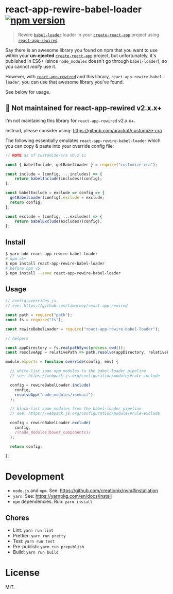 react-app-rewire-babel-loader [![npm version](https://img.shields.io/npm/v/react-app-rewire-babel-loader.svg?style=flat)](https://www.npmjs.com/package/react-app-rewire-babel-loader)
=============================

> Rewire [`babel-loader`](https://github.com/babel/babel-loader) loader in your [`create-react-app`](https://github.com/facebookincubator/create-react-app) project using [`react-app-rewired`](https://github.com/timarney/react-app-rewired).

Say there is an awesome library you found on npm that you want to use within your **un-ejected**  [`create-react-app`](https://github.com/facebookincubator/create-react-app) project, but unfortunately, it's published in ES6+ (since `node_modules` doesn't go through `babel-loader`), so you cannot *really* use it.

However, with [`react-app-rewired`](https://github.com/timarney/react-app-rewired) and this library, `react-app-rewire-babel-loader`, you can use that awesome library you've found.

See below for usage.

## 🚨 Not maintained for react-app-rewired v2.x.x+

I'm not maintaining this library for `react-app-rewired` v2.x.x+.

Instead, please consider using: https://github.com/arackaf/customize-cra

The following essentially emulates `react-app-rewire-babel-loader` which you can copy & paste into your override config file:

```js
// NOTE as of customize-cra v0.2.11

const { babelInclude, getBabelLoader } = require("customize-cra");

const include = (config, ...includes) => {
    return babelInclude(includes)(config);
};

const babelExclude = exclude => config => {
  getBabelLoader(config).exclude = exclude;
  return config;
};

const exclude = (config, ...excludes) => {
    return babelExclude(excludes)(config);
};
```

## Install


```sh
$ yarn add react-app-rewire-babel-loader
# npm v5+
$ npm install react-app-rewire-babel-loader
# before npm v5
$ npm install --save react-app-rewire-babel-loader
```

## Usage

```js
// config-overrides.js
// see: https://github.com/timarney/react-app-rewired

const path = require("path");
const fs = require("fs");

const rewireBabelLoader = require("react-app-rewire-babel-loader");

// helpers

const appDirectory = fs.realpathSync(process.cwd());
const resolveApp = relativePath => path.resolve(appDirectory, relativePath);

module.exports = function override(config, env) {

  // white-list some npm modules to the babel-loader pipeline
  // see: https://webpack.js.org/configuration/module/#rule-include

  config = rewireBabelLoader.include(
    config,
    resolveApp("node_modules/isemail")
  );

  // black-list some modules from the babel-loader pipeline
  // see: https://webpack.js.org/configuration/module/#rule-exclude

  config = rewireBabelLoader.exclude(
    config,
    /(node_modules|bower_components)/
  );

  return config;

};
```


Development
===========

- `node.js` and `npm`. See: https://github.com/creationix/nvm#installation
- `yarn`. See: https://yarnpkg.com/en/docs/install
- `npm` dependencies. Run: `yarn install`

## Chores

- Lint: `yarn run lint`
- Prettier: `yarn run pretty`
- Test: `yarn run test`
- Pre-publish: `yarn run prepublish`
- Build: `yarn run build`

License
=======

MIT.
